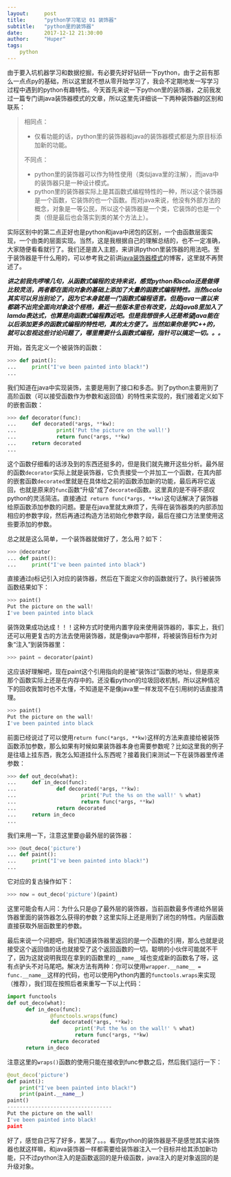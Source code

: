 ```yaml
---
layout:     post
title:      "python学习笔记 01 装饰器"
subtitle:   "python里的装饰器"
date:       2017-12-12 21:30:00
author:     "Huper"
tags:
    python
---
```


由于要入坑机器学习和数据挖掘，有必要先好好钻研一下python，由于之前有那么一点点py的基础，所以这里就不想从零开始学习了，我会不定期地发一写学习过程中遇到的python有趣特性。今天首先来说一下python里的装饰器，之前我发过一篇专门讲java装饰器模式的文章，所以这里先详细谈一下两种装饰器的区别和联系：

>相同点：
>
>- 仅看功能的话，python里的装饰器和java的装饰器模式都是为原目标添加新的功能。
>
>不同点：
>
>- python里的装饰器可以作为特性使用（类似java里的注解），而java中的装饰器只是一种设计模式。
>- python里的装饰器实际上是其函数式编程特性的一种，所以这个装饰器是一个函数，它装饰的也一个函数。而对java来说，他没有外部方法的概念，对象是一等公民，所以这个装饰器是一个类，它装饰的也是一个类（但是最后也会落实到类的某个方法上）。

实际区别中的第二点正好也是python和java中闭包的区别，一个由函数层面实现，一个由类的层面实现。当然，这是我根据自己的理解总结的，也不一定准确，大家随便看看就行了。我们还是直入主题，来讲讲python里装饰器的用法吧。至于装饰器是干什么用的，可以参考我之前讲[java装饰器模式](https://prohuper.github.io/2017/12/12/java-decorator-mode/)的博客，这里就不再赘述了。

***讲之前我先啰嗦几句，从函数式编程的支持来说，感觉python和scala还是做得比较灵活，两者都在面向对象的基础上添加了大量的函数式编程特性。当然scala其实可以另当别论了，因为它本身就是一门函数式编程语言。但是java一直以来都跳不出完全面向对象这个桎梏，最近一些版本里也有改变，比如java8里加入了lamda表达式，也算是向函数式编程靠近吧。但是我想很多人还是希望java能在以后添加更多的函数式编程的特性吧，真的太方便了。当然如果你是学C++的，就可以忽视这些讨论问题了，哪里需要什么函数式编程，指针可以搞定一切。。。***

开始，首先定义一个被装饰的函数：

```python
>>> def paint():
...     print("I've been painted into black!")
...
```

我们知道在java中实现装饰，主要是用到了接口和多态。到了python主要用到了高阶函数（可以接受函数作为参数和返回值）的特性来实现的，我们接着定义如下的嵌套函数：

```python
>>> def decorator(func):
...     def decorated(*args, **kw):
...             print('Put the picture on the wall!')
...             return func(*args, **kw)
...     return decorated
...
```

这个函数仔细看的话涉及到的东西还挺多的，但是我们就先撇开这些分析。最外层的函数`decorator`实际上就是装饰器，它负责接受一个并加工一个函数，在其内部的嵌套函数`decorated`里就是在具体给之前的函数添加新的功能，最后再将它返回，也就是原来的`func`函数“升级”成了`decorated`函数。这里真的是不得不感叹python的灵活简洁。直接通过` return func(*args, **kw)`这句话解决了装饰器给原函数添加参数的问题。要是在java里就太麻烦了，先得在装饰器类的内部添加相应的参数字段，然后再通过构造方法初始化参数字段，最后在接口方法里使用这些要添加的参数。

总之就是这么简单，一个装饰器就做好了，怎么用？如下：

```python
>>> @decorator
... def paint():
...     print("I've been painted into black")
```

直接通过`@`标记引入对应的装饰器，然后在下面定义你的函数就行了。执行被装饰函数结果如下：

```python
>>> paint()
Put the picture on the wall!
I've been painted into black
```

装饰效果成功达成！！！这种方式时使用内置字段来使用装饰器的，事实上，我们还可以用更复古的方法去使用装饰器，就是像java中那样，将被装饰目标作为对象“注入”到装饰器里：

```python
>>> paint = decorator(paint)
```

这应该好理解吧，现在paint这个引用指向的是被“装饰过”函数的地址，但是原来那个函数实际上还是在内存中的。还没看python的垃圾回收机制，所以这种情况下的回收我暂时也不太懂，不知道是不是像java里一样发现不在引用树的话直接清理。

```python
>>> paint()
Put the picture on the wall!
I've been painted into black
```

前面已经说过了可以使用`return func(*args, **kw)`这样的方法来直接给被装饰函数添加参数，那么如果有时候如果装饰器本身也需要参数呢？比如这里我的例子是往墙上挂东西，我怎么知道挂什么东西呢？接着我们来测试一下在装饰器里传递参数：

```python
>>> def out_deco(what):
...     def in_deco(func):
...             def decorated(*args, **kw):
...                     print('Put the %s on the wall!' % what)
...                     return func(*args, **kw)
...             return decorated
...     return in_deco
...
```

我们来用一下，注意这里要@最外层的装饰器：

```python
>>> @out_deco('picture')
... def paint():
...     print("I've been painted into black!")
...
```

它对应的复古操作如下：

```python
>>> now = out_deco('picture')(paint)
```

这里可能会有人问：为什么只是@了最外层的装饰器，当前函数最多传递给外层装饰器里面的装饰器怎么获得的参数？这里实际上还是用到了闭包的特性。内层函数直接获取外层函数里的参数。

最后来说一个问题吧，我们知道装饰器里返回的是一个函数的引用，那么也就是说接受这个返回值的话也就接受了这个返回函数的一切。聪明的小伙伴可能就不干了，因为这就说明我现在拿到的函数里的`__name__`域也变成新的函数名了呀，这有点驴头不对马尾吧。解决方法有两种：你可以使用`wrapper.__name__ = func.__name__`这样的代码，也可以使用Python内置的`functools.wraps`来实现（推荐），我们现在按照后者来重写一下以上代码：

```python
import functools
def out_deco(what):
      def in_deco(func):
              @functools.wraps(func)
              def decorated(*args, **kw):
                      print('Put the %s on the wall!' % what)
                      return func(*args, **kw)
              return decorated
      return in_deco
```

注意这里的`wraps()`函数的使用只能在接收到func参数之后，然后我们运行一下：

```python
@out_deco('picture')
def paint():
    print("I've been painted into black!")
    print(paint.__name__)
paint()
----------------------------------
Put the picture on the wall!
I've been painted into black!
paint
```

好了，感觉自己写了好多，累哭了。。。看完python的装饰器是不是感觉其实装饰器也就这样嘛，和java装饰器一样都需要给装饰器注入一个目标并给其添加新功能，只不过python注入的是函数返回的是升级函数，java注入的是对象返回的是升级对象。